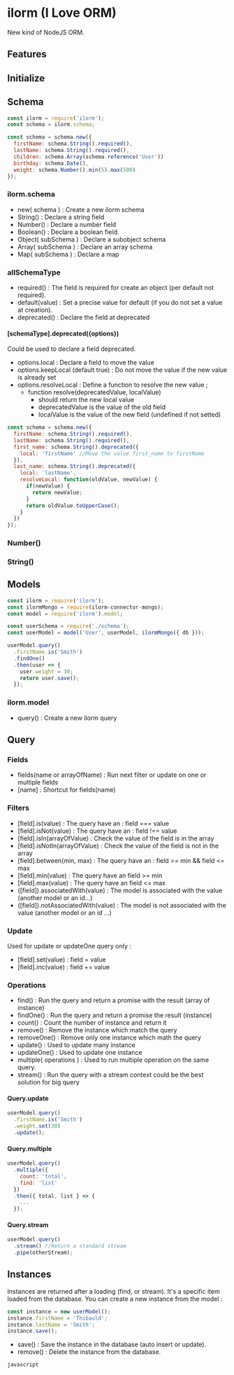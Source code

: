# ilorm (I Love ORM)
New kind of NodeJS ORM.

## Features

## Initialize

## Schema
```javascript
const ilorm = require('ilorm');
const schema = ilorm.schema;

const schema = schema.new({
  firstName: schema.String().required(),
  lastName: schema.String().required(),
  children: schema.Array(schema.reference('User'))
  birthday: schema.Date(),
  weight: schema.Number().min(5).max(500)
});

```
### ilorm.schema ###
* new( schema ) : Create a new ilorm schema
* String() : Declare a string field
* Number() : Declare a number field
* Boolean() : Declare a boolean field.
* Object( subSchema ) : Declare a subobject schema
* Array( subSchema ) : Declare an array schema
* Map( subSchema ) : Declare a map

### allSchemaType ###
* required() : The field is required for create an object (per default not required).
* default(value) : Set a precise value for default (if you do not set a value at creation).
* deprecated() : Declare the field at deprecated

#### [schemaType].deprecated({options}) ####
Could be used to declare a field deprecated.
* options.local : Declare a field to move the value
* options.keepLocal (default true) : Do not move the value if the new value is already set
* options.resolveLocal : Define a function to resolve the new value ;
  * function resolve(deprecatedValue, localValue) 
    * should return the new local value
    * deprecatedValue is the value of the old field
    * localValue is the value of the new field (undefined if not setted)

```javascript
const schema = schema.new({
  firstName: schema.String().required(),
  lastName: schema.String().required(),
  first_name: schema.String().deprecated({
    local: 'firstName' //Move the value first_name to firstName
  }),
  last_name: schema.String().deprecated({
    local: 'lastName',
    resolveLocal: function(oldValue, newValue) {
      if(newValue) {
        return newValue;
      }
      return oldValue.toUpperCase();
    }
  })
});
```

### Number() ###

### String() ###

## Models
```javascript
const ilorm = require('ilorm');
const ilormMongo = require(ilorm-connector-mongo);
const model = require('ilorm').model;

const userSchema = require('./schema');
const userModel = model('User', userModel, ilormMongo({ db }));

userModel.query()
  .firstName.is('Smith')
  .findOne()
  .then(user => {
    user.weight = 30;
    return user.save();
  });
```

### ilorm.model ###
* query() : Create a new ilorm query

## Query ##
### Fields ###
* fields(name or arrayOfName) : Run next filter or update on one or multiple fields
* [name] : Shortcut for fields(name)

### Filters ###
* [field].is(value) : The query have an : field === value
* [field].isNot(value) : The query have an : field !== value
* [field].isIn(arrayOfValue) : Check the value of the field is in the array
* [field].isNotIn(arrayOfValue) : Check the value of the field is not in the array
* [field].between(min, max) : The query have an : field >= min && field <= max
* [field].min(value) : The query have an field >= min
* [field].max(value) : The query have an field <= max
* ([field]).associatedWith(value) : The model is associated with the value (another model or an id...)
* ([field]).notAssociatedWith(value) : The model is not associated with the value (another model or an id ...)

### Update ###
Used for update or updateOne query only :
* [field].set(value) : field = value
* [field].inc(value) : field += value

### Operations ###
* find() : Run the query and return a promise with the result (array of instance)
* findOne() : Run the query and return a promise the result (instance)
* count() : Count the number of instance and return it
* remove() : Remove the instance which match the query
* removeOne() : Remove only one instance which math the query
* update() : Used to update many instance
* updateOne() : Used to update one instance
* multiple( operations ) : Used to run multiple operation on the same query.
* stream() : Run the query with a stream context could be the best solution for big query


#### Query.update ####

```javascript
userModel.query()
  .firstName.is('Smith')
  .weight.set(30)
  .update();

```

#### Query.multiple ####

```javascript
userModel.query()
  .multiple({
    count: 'total',
    find: 'list'
  })
  .then({ total, list } => {
    ...
  });
```

#### Query.stream ####
```javascript
userModel.query()
  .stream() //Return a standard stream
  .pipe(otherStream);

```


## Instances
Instances are returned after a loading (find, or stream). It's a specific item loaded from the database. You can create a new instance from the model :
```javascript
const instance = new userModel();
instance.firstName = 'Thibauld';
instance.lastName = 'Smith';
instance.save();
```
* save() : Save the instance in the database (auto insert or update).
* remove() : Delete the instance from the database.

```javascript```
